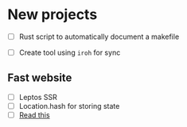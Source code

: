 # New projects

- [ ] Rust script to automatically document a makefile
- [ ] Create tool using `iroh` for sync


## Fast website

- [ ] Leptos SSR
- [ ] Location.hash for storing state
- [ ] [Read this](https://github.com/leptos-rs/leptos/blob/main/examples/server_fns_axum/src/app.rs#L336)

